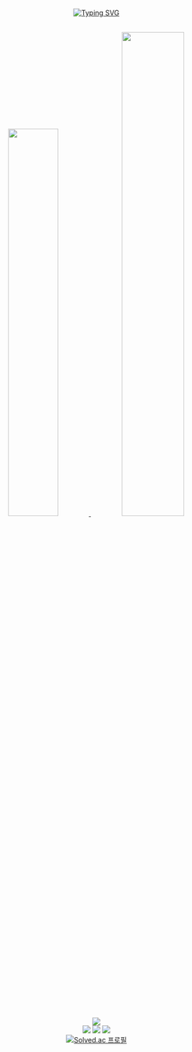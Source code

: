 
<div align="center">
<br><br><br>

[![Typing SVG](https://readme-typing-svg.herokuapp.com?font=Oleo+Script&color=6DC4DBFF&size=35&center=true&vCenter=true&width=404&height=53&lines=%E3%80%80Hi+there%2C+I'm+JongHyun.;Every+day+Fac,+si+facis+%E3%80%80)](https://git.io/typing-svg)

<br>

<a href="https://github.com/anuraghazra/github-readme-stats">
  <img src="https://github-readme-stats.vercel.app/api?username=almond0115&show_icons=true&theme=material-palenight&hide_border=true&bg_color=20232a&icon_color=E3E3E3A8&text_color=fff&title_color=6DC4DBFF" width=45.0% />
</a>

<a href="https://github.com/ashutosh00710/github-readme-activity-graph">
<img src="https://activity-graph.herokuapp.com/graph?username=almond0115&theme=react-dark&bg_color=20232a&hide_border=true&line=6DC4DBFF&color=6DC4DBFF" width=50.3%/>
</a>

<br><br>
<a href="https://hits.seeyoufarm.com"><img src="https://hits.seeyoufarm.com/api/count/incr/badge.svg?url=https%3A%2F%2Fgithub.com%2Falmond0115%2Fhit-counter&count_bg=%236DC4DB&title_bg=%23817F7F&icon=github.svg&icon_color=%23E7E7E7&title=Views&edge_flat=false"/></a> <br>
 <a href="https://www.instagram.com/viaunixue/"><img src="https://img.shields.io/badge/Instagram-E4405F?style=flat-square&logo=Instagram&logoColor=white"/></a>
<a href="mailto:hyunjoon.tech@gmail.com">
 <img src="https://img.shields.io/badge/gmail-d14836?style=flat-square&logo=Gmail&logoColor=white&link=jjh19960115@gmail.com"/></a>
<a href="https://almond0115.tistory.com/">
<img src="https://img.shields.io/badge/Tistory-000000?style=flat-square&logo=Tistory&logoColor=white"/><br>
[![Solved.ac
프로필](http://mazassumnida.wtf/api/mini/generate_badge?boj=jjh3543)](https://solved.ac/jjh3543)
</a>
</div>
